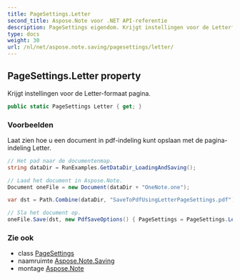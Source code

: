 ```yaml
---
title: PageSettings.Letter
second_title: Aspose.Note voor .NET API-referentie
description: PageSettings eigendom. Krijgt instellingen voor de Letterformaat pagina.
type: docs
weight: 30
url: /nl/net/aspose.note.saving/pagesettings/letter/
---
```

## PageSettings.Letter property

Krijgt instellingen voor de Letter-formaat pagina.

```csharp
public static PageSettings Letter { get; }
```

### Voorbeelden

Laat zien hoe u een document in pdf-indeling kunt opslaan met de pagina-indeling Letter.

```csharp
// Het pad naar de documentenmap.
string dataDir = RunExamples.GetDataDir_LoadingAndSaving();

// Laad het document in Aspose.Note.
Document oneFile = new Document(dataDir + "OneNote.one");

var dst = Path.Combine(dataDir, "SaveToPdfUsingLetterPageSettings.pdf");

// Sla het document op.
oneFile.Save(dst, new PdfSaveOptions() { PageSettings = PageSettings.Letter });
```

### Zie ook

* class [PageSettings](../)
* naamruimte [Aspose.Note.Saving](../../pagesettings/)
* montage [Aspose.Note](../../../)


